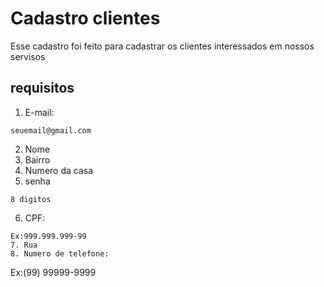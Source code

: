 # Cadastro clientes

Esse cadastro foi feito para cadastrar os clientes interessados em nossos servisos 

## requisitos

1. E-mail:
```
seuemail@gmail.com
```
2. Nome
3. Bairro
4. Numero da casa
5. senha
```
8 digitos
```
6. CPF:
```
Ex:999.999.999-99
7. Rua
8. Numero de telefone:
```
Ex:(99) 99999-9999
```

